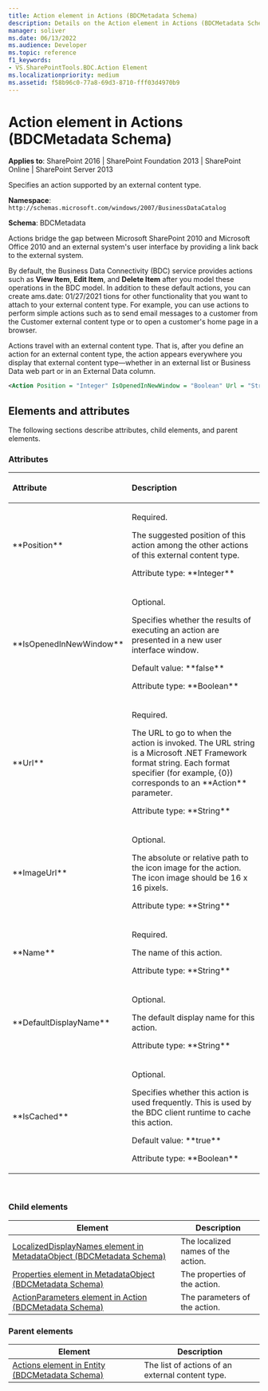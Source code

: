 ```yaml
---
title: Action element in Actions (BDCMetadata Schema)
description: Details on the Action element in Actions (BDCMetadata Schema)
manager: soliver
ms.date: 06/13/2022
ms.audience: Developer
ms.topic: reference
f1_keywords:
- VS.SharePointTools.BDC.Action Element
ms.localizationpriority: medium
ms.assetid: f58b96c0-77a8-69d3-8710-fff03d4970b9
---
```


# Action element in Actions (BDCMetadata Schema)

**Applies to**: SharePoint 2016 | SharePoint Foundation 2013 | SharePoint Online | SharePoint Server 2013

Specifies an action supported by an external content type.

**Namespace**: `http://schemas.microsoft.com/windows/2007/BusinessDataCatalog`

**Schema**: BDCMetadata

Actions bridge the gap between Microsoft SharePoint 2010 and Microsoft Office 2010 and an external system's user interface by providing a link back to the external system.

By default, the Business Data Connectivity (BDC) service provides actions such as **View Item**, **Edit Item**, and **Delete Item** after you model these operations in the BDC model. In addition to these default actions, you can create ams.date: 01/27/2021
tions for other functionality that you want to attach to your external content type. For example, you can use actions to perform simple actions such as to send email messages to a customer from the Customer external content type or to open a customer's home page in a browser.

Actions travel with an external content type. That is, after you define an action for an external content type, the action appears everywhere you display that external content type—whether in an external list or Business Data web part or in an External Data column.

```XML
<Action Position = "Integer" IsOpenedInNewWindow = "Boolean" Url = "String" ImageUrl = "String" Name = "String" DefaultDisplayName = "String" IsCached = "Boolean"></Action>
```

## Elements and attributes

The following sections describe attributes, child elements, and parent elements.

### Attributes

<table>
<colgroup>
<col width="20%" />
<col width="80%" />
</colgroup>
<thead>
<tr class="header">
<th align="left"><p>Attribute</p></th>
<th align="left"><p>Description</p></th>
</tr>
</thead>
<tbody>
<tr class="odd">
<td align="left"><p>**Position**</p></td>
<td align="left"><p>Required.</p>
<p>The suggested position of this action among the other actions of this external content type.</p>
<p>Attribute type: **Integer**</p></td>
</tr>
<tr class="even">
<td align="left"><p>**IsOpenedInNewWindow**</p></td>
<td align="left"><p>Optional.</p>
<p>Specifies whether the results of executing an action are presented in a new user interface window.</p>
<p>Default value: **false**</p>
<p>Attribute type: **Boolean**</p></td>
</tr>
<tr class="odd">
<td align="left"><p>**Url**</p></td>
<td align="left"><p>Required.</p>
<p>The URL to go to when the action is invoked. The URL string is a Microsoft .NET Framework format string. Each format specifier (for example, {0}) corresponds to an **Action** parameter.</p>
<p>Attribute type: **String**</p></td>
</tr>
<tr class="even">
<td align="left"><p>**ImageUrl**</p></td>
<td align="left"><p>Optional.</p>
<p>The absolute or relative path to the icon image for the action. The icon image should be 16 x 16 pixels.</p>
<p>Attribute type: **String**</p></td>
</tr>
<tr class="odd">
<td align="left"><p>**Name**</p></td>
<td align="left"><p>Required.</p>
<p>The name of this action.</p>
<p>Attribute type: **String**</p></td>
</tr>
<tr class="even">
<td align="left"><p>**DefaultDisplayName**</p></td>
<td align="left"><p>Optional.</p>
<p>The default display name for this action.</p>
<p>Attribute type: **String**</p></td>
</tr>
<tr class="odd">
<td align="left"><p>**IsCached**</p></td>
<td align="left"><p>Optional.</p>
<p>Specifies whether this action is used frequently. This is used by the BDC client runtime to cache this action.</p>
<p>Default value: **true**</p>
<p>Attribute type: **Boolean**</p></td>
</tr>
</tbody>
</table>

</br>

### Child elements

| Element | Description |
| --- | --- |
| [LocalizedDisplayNames element in MetadataObject (BDCMetadata Schema)](localizeddisplaynames-element-in-metadataobject-bdcmetadata-schema.md) | The localized names of the action. |
| [Properties element in MetadataObject (BDCMetadata Schema)](properties-element-in-metadataobject-bdcmetadata-schema.md) | The properties of the action. |
| [ActionParameters element in Action (BDCMetadata Schema)](actionparameters-element-in-action-bdcmetadata-schema.md) | The parameters of the action. |


### Parent elements

| Element | Description |
| --- | --- |
| [Actions element in Entity (BDCMetadata Schema)](actions-element-in-entity-bdcmetadata-schema.md) | The list of actions of an external content type. |
